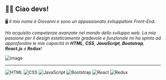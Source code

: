 <h2>🤙🏻 Ciao devs!</h2>

🖥 <i>Il mio nome è Giovanni e sono un appassionato sviluppatore Front-End. 

Ho acquisito competenze avanzate nel mondo dello sviluppo web. La mia passione per il design esteticamente gradevole e funzionale mi ha spinto ad approfondire le mie capacità in <b>HTML</b>, <b>CSS</b>, <b>JavaScript</b>, <b>Bootstrap</b>, <b>React.js</b> e <b>Redux</b>!</i>

![image](https://github.com/giovgio90/giovgio90/assets/135556508/d0947426-9f76-46f6-b932-499ec29aac84)

<hr>

![HTML](https://img.icons8.com/color/48/000000/html-5.png) ![CSS](https://img.icons8.com/color/48/000000/css3.png) ![JavaScript](https://img.icons8.com/color/48/000000/javascript.png) ![Bootstrap](https://img.icons8.com/color/48/000000/bootstrap.png) ![React](https://img.icons8.com/dusk/64/000000/react.png) ![Redux](https://img.icons8.com/color/48/000000/redux.png)
